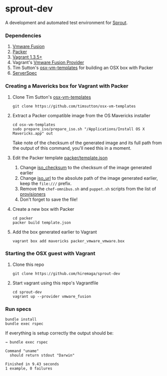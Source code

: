 # sprout-dev

A development and automated test environment for [Sprout](https://github.com/pivotal-sprout/sprout).

### Dependencies

1. [Vmware Fusion](http://www.vmware.com/products/fusion/overview.html)
1. [Packer](http://www.packer.io/)
1. [Vagrant 1.3.5+](http://www.vagrantup.com/)
1. Vagrant's [Vmware Fusion Provider](http://www.vagrantup.com/vmware)
1. Tim Sutton's [osx-vm-templates](https://github.com/timsutton/osx-vm-templates) for building an OSX box with Packer
1. [ServerSpec](http://serverspec.org/)

### Creating a Mavericks box for Vagrant with Packer

1. Clone Tim Sutton's [osx-vm-templates](https://github.com/timsutton/osx-vm-templates)

    ```
    git clone https://github.com/timsutton/osx-vm-templates
    ```

1. Extract a Packer compatible image from the OS Mavericks installer

    ```
    cd osx-vm-templates
    sudo prepare_iso/prepare_iso.sh "/Applications/Install OS X Mavericks.app" out
    ```

    Take note of the checksum of the generated image and its full path from the output of this command, you'll need this in a moment.

1. Edit the Packer template [packer/template.json](https://github.com/timsutton/osx-vm-templates/blob/master/packer/template.json)

    1. Change [iso_checksum](https://github.com/timsutton/osx-vm-templates/blob/master/packer/template.json#L8) to the checksum of the image generated earlier
    1. Change [iso_url](https://github.com/timsutton/osx-vm-templates/blob/master/packer/template.json#L9) to the absolute path of the image generated earlier, keep the `file:///` prefix.
    1. Remove the `chef-omnibus.sh` and `puppet.sh` scripts from the list of [provisioners](https://github.com/timsutton/osx-vm-templates/blob/master/packer/template.json#L35)
    1. Don't forget to save the file!

1. Create a new box with Packer

    ```
    cd packer
    packer build template.json
    ```

1. Add the box generated earlier to Vagrant

    ```
    vagrant box add mavericks packer_vmware_vmware.box
    ```

### Starting the OSX guest with Vagrant

1. Clone this repo

    ```
    git clone https://github.com/hiremaga/sprout-dev
    ```

1. Start vagrant using this repo's Vagrantfile

    ```
    cd sprout-dev
    vagrant up --provider vmware_fusion
    ```

### Run specs

```
bundle install
bundle exec rspec
```

If everything is setup correctly the output should be:

```
→ bundle exec rspec

Command "uname"
  should return stdout "Darwin"

Finished in 9.43 seconds
1 example, 0 failures
```
